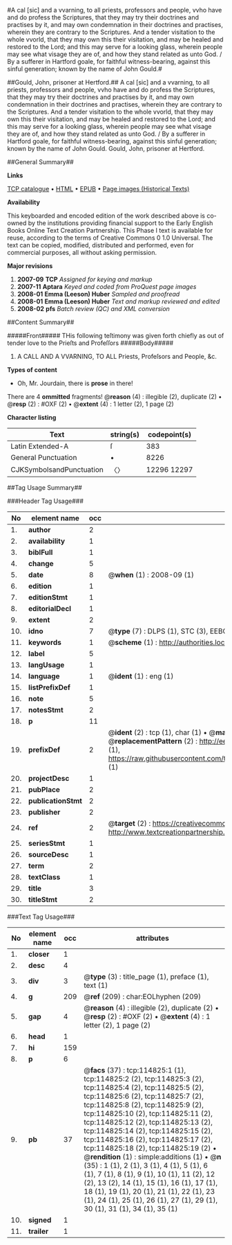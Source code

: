 #A cal [sic] and a vvarning, to all priests, professors and people, vvho have and do profess the Scriptures, that they may try their doctrines and practises by it, and may own condemnation in their doctrines and practises, wherein they are contrary to the Scriptures. And a tender visitation to the whole vvorld, that they may own this their visitation, and may be healed and restored to the Lord; and this may serve for a looking glass, wherein people may see what visage they are of, and how they stand related as unto God. / By a sufferer in Hartford goale, for faithful witness-bearing, against this sinful generation; known by the name of John Gould.#

##Gould, John, prisoner at Hertford.##
A cal [sic] and a vvarning, to all priests, professors and people, vvho have and do profess the Scriptures, that they may try their doctrines and practises by it, and may own condemnation in their doctrines and practises, wherein they are contrary to the Scriptures. And a tender visitation to the whole vvorld, that they may own this their visitation, and may be healed and restored to the Lord; and this may serve for a looking glass, wherein people may see what visage they are of, and how they stand related as unto God. / By a sufferer in Hartford goale, for faithful witness-bearing, against this sinful generation; known by the name of John Gould.
Gould, John, prisoner at Hertford.

##General Summary##

**Links**

[TCP catalogue](http://www.ota.ox.ac.uk/tcp/)  • 
[HTML](http://tei.it.ox.ac.uk/tcp/Texts-HTML/free/A85/A85492.html)  • 
[EPUB](http://tei.it.ox.ac.uk/tcp/Texts-EPUB/free/A85/A85492.epub) • 
[Page images (Historical Texts)](https://data.historicaltexts.jisc.ac.uk/view?pubId=eebo-99862656e&pageId=eebo-99862656e-114825-1)

**Availability**

This keyboarded and encoded edition of the
	       work described above is co-owned by the institutions
	       providing financial support to the Early English Books
	       Online Text Creation Partnership. This Phase I text is
	       available for reuse, according to the terms of Creative
	       Commons 0 1.0 Universal. The text can be copied,
	       modified, distributed and performed, even for
	       commercial purposes, all without asking permission.

**Major revisions**

1. __2007-09__ __TCP__ *Assigned for keying and markup*
1. __2007-11__ __Aptara__ *Keyed and coded from ProQuest page images*
1. __2008-01__ __Emma (Leeson) Huber__ *Sampled and proofread*
1. __2008-01__ __Emma (Leeson) Huber__ *Text and markup reviewed and edited*
1. __2008-02__ __pfs__ *Batch review (QC) and XML conversion*

##Content Summary##

#####Front#####
THis following teſtimony was given forth chiefly
as out of tender love to the Prieſts and Profeſſors
#####Body#####

1. A CALL
AND A
VVARNING,
TO ALL
Priests, Profeſsors and People,
&c.

**Types of content**

  * Oh, Mr. Jourdain, there is **prose** in there!

There are 4 **ommitted** fragments! 
 @__reason__ (4) : illegible (2), duplicate (2)  •  @__resp__ (2) : #OXF (2)  •  @__extent__ (4) : 1 letter (2), 1 page (2)

**Character listing**


|Text|string(s)|codepoint(s)|
|---|---|---|
|Latin Extended-A|ſ|383|
|General Punctuation|•|8226|
|CJKSymbolsandPunctuation|〈〉|12296 12297|

##Tag Usage Summary##

###Header Tag Usage###

|No|element name|occ|attributes|
|---|---|---|---|
|1.|__author__|2||
|2.|__availability__|1||
|3.|__biblFull__|1||
|4.|__change__|5||
|5.|__date__|8| @__when__ (1) : 2008-09 (1)|
|6.|__edition__|1||
|7.|__editionStmt__|1||
|8.|__editorialDecl__|1||
|9.|__extent__|2||
|10.|__idno__|7| @__type__ (7) : DLPS (1), STC (3), EEBO-CITATION (1), PROQUEST (1), VID (1)|
|11.|__keywords__|1| @__scheme__ (1) : http://authorities.loc.gov/ (1)|
|12.|__label__|5||
|13.|__langUsage__|1||
|14.|__language__|1| @__ident__ (1) : eng (1)|
|15.|__listPrefixDef__|1||
|16.|__note__|5||
|17.|__notesStmt__|2||
|18.|__p__|11||
|19.|__prefixDef__|2| @__ident__ (2) : tcp (1), char (1)  •  @__matchPattern__ (2) : ([0-9\-]+):([0-9IVX]+) (1), (.+) (1)  •  @__replacementPattern__ (2) : http://eebo.chadwyck.com/downloadtiff?vid=$1&page=$2 (1), https://raw.githubusercontent.com/textcreationpartnership/Texts/master/tcpchars.xml#$1 (1)|
|20.|__projectDesc__|1||
|21.|__pubPlace__|2||
|22.|__publicationStmt__|2||
|23.|__publisher__|2||
|24.|__ref__|2| @__target__ (2) : https://creativecommons.org/publicdomain/zero/1.0/ (1), http://www.textcreationpartnership.org/docs/. (1)|
|25.|__seriesStmt__|1||
|26.|__sourceDesc__|1||
|27.|__term__|2||
|28.|__textClass__|1||
|29.|__title__|3||
|30.|__titleStmt__|2||


###Text Tag Usage###

|No|element name|occ|attributes|
|---|---|---|---|
|1.|__closer__|1||
|2.|__desc__|4||
|3.|__div__|3| @__type__ (3) : title_page (1), preface (1), text (1)|
|4.|__g__|209| @__ref__ (209) : char:EOLhyphen (209)|
|5.|__gap__|4| @__reason__ (4) : illegible (2), duplicate (2)  •  @__resp__ (2) : #OXF (2)  •  @__extent__ (4) : 1 letter (2), 1 page (2)|
|6.|__head__|1||
|7.|__hi__|159||
|8.|__p__|6||
|9.|__pb__|37| @__facs__ (37) : tcp:114825:1 (1), tcp:114825:2 (2), tcp:114825:3 (2), tcp:114825:4 (2), tcp:114825:5 (2), tcp:114825:6 (2), tcp:114825:7 (2), tcp:114825:8 (2), tcp:114825:9 (2), tcp:114825:10 (2), tcp:114825:11 (2), tcp:114825:12 (2), tcp:114825:13 (2), tcp:114825:14 (2), tcp:114825:15 (2), tcp:114825:16 (2), tcp:114825:17 (2), tcp:114825:18 (2), tcp:114825:19 (2)  •  @__rendition__ (1) : simple:additions (1)  •  @__n__ (35) : 1 (1), 2 (1), 3 (1), 4 (1), 5 (1), 6 (1), 7 (1), 8 (1), 9 (1), 10 (1), 11 (2), 12 (2), 13 (2), 14 (1), 15 (1), 16 (1), 17 (1), 18 (1), 19 (1), 20 (1), 21 (1), 22 (1), 23 (1), 24 (1), 25 (1), 26 (1), 27 (1), 29 (1), 30 (1), 31 (1), 34 (1), 35 (1)|
|10.|__signed__|1||
|11.|__trailer__|1||
